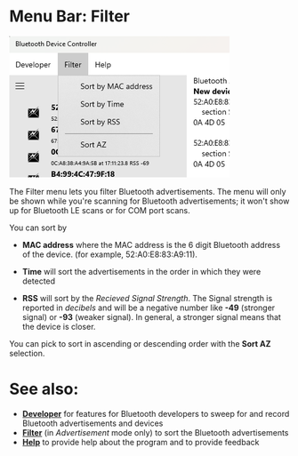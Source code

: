 ﻿# Menu Bar: **Filter**

![MenuBar](../ScreenShots/Help_Menu_Filter.png)

The Filter menu lets you filter Bluetooth advertisements. The menu will only be shown while you're scanning for Bluetooth advertisements; it won't show up for Bluetooth LE scans or for COM port scans.

You can sort by

* **MAC address** where the MAC address is the 6 digit Bluetooth address of the device. (for example, 52:A0:E8:83:A9:11).

* **Time** will sort the advertisements in the order in which they were detected

* **RSS** will sort by the *Recieved Signal Strength*. The Signal strength is reported in *decibels* and will be a negative number like **-49** (stronger signal) or **-93** (weaker signal). In general, a stronger signal means that the device is closer. 

You can pick to sort in ascending or descending order with the **Sort AZ** selection.


# See also:

* **[Developer](Help_Menu_Developer.md)** for features for Bluetooth developers to sweep for and record Bluetooth advertisements and devices
* **[Filter](Help_Menu_Filter.md)** (in *Advertisement* mode only) to sort the Bluetooth advertisements 
* **[Help](Help_Menu_Help.md)** to provide help about the program and to provide feedback


